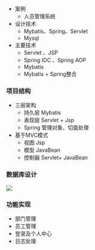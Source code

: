+ 案例
  - 人员管理系统
+ 设计技术
  - Mybatis、Spring、Servlet
  - Mysql
+ 主要技术
  - Servlet 、JSP 
  - Spring IOC 、Spring AOP
  - Mybatis
  - Mybatis + Spring整合

### 项目结构

+ 三层架构
  - 持久层   Mybatis
  - 表现层  Servlet + Jsp 
  - Spring  管理对象、切面处理
+ 基于MVC模式
  - 视图 Jsp
  - 模型 JavaBean
  - 控制器 Servlet+ JavaBean

### 数据库设计

![](http://a4.qpic.cn/psb?/V11ree7s3wel2Y/RAozOb2jhixyyLvOwvKtIuXL*bGj948qja00y4vZZVo!/m/dDcBAAAAAAAAnull&bo=kQPeAQAAAAADB28!&rf=photolist&t=5)

### 功能实现

+ 部门管理
+ 员工管理
+ 登录及个人中心
+ 日志处理
